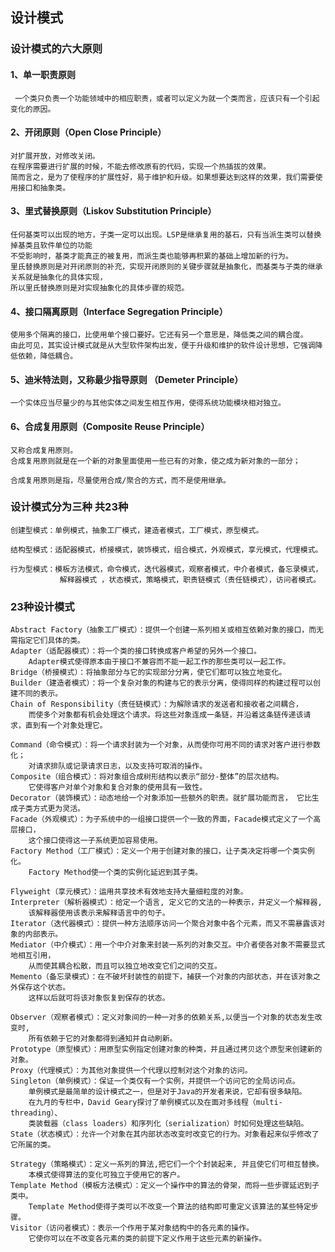 ## 设计模式

### 设计模式的六大原则

#### 1、单一职责原则
     一个类只负责一个功能领域中的相应职责，或者可以定义为就一个类而言，应该只有一个引起变化的原因。
     
#### 2、开闭原则（Open Close Principle）
    对扩展开放，对修改关闭。
    在程序需要进行扩展的时候，不能去修改原有的代码，实现一个热插拔的效果。
    简而言之，是为了使程序的扩展性好，易于维护和升级。如果想要达到这样的效果，我们需要使用接口和抽象类。
    
#### 3、里式替换原则（Liskov Substitution Principle）
    任何基类可以出现的地方，子类一定可以出现。LSP是继承复用的基石，只有当派生类可以替换掉基类且软件单位的功能
    不受影响时，基类才能真正的被复用，而派生类也能够再积累的基础上增加新的行为。
    里氏替换原则是对开闭原则的补充，实现开闭原则的关键步骤就是抽象化，而基类与子类的继承关系就是抽象化的具体实现，
    所以里氏替换原则是对实现抽象化的具体步骤的规范。
    
#### 4、接口隔离原则（Interface Segregation Principle）
    使用多个隔离的接口，比使用单个接口要好。它还有另一个意思是，降低类之间的耦合度。
    由此可见，其实设计模式就是从大型软件架构出发，便于升级和维护的软件设计思想，它强调降低依赖，降低耦合。
    
#### 5、迪米特法则，又称最少指导原则 （Demeter Principle）
    一个实体应当尽量少的与其他实体之间发生相互作用，使得系统功能模块相对独立。
    
#### 6、合成复用原则（Composite Reuse Principle）

    又称合成复用原则。
    合成复用原则就是在一个新的对象里面使用一些已有的对象，使之成为新对象的一部分；
   
    合成复用原则是指，尽量使用合成/聚合的方式，而不是使用继承。
### 设计模式分为三种 共23种

    创建型模式：单例模式，抽象工厂模式，建造者模式，工厂模式，原型模式。
    
    结构型模式：适配器模式，桥接模式，装饰模式，组合模式，外观模式，享元模式，代理模式。
    
    行为型模式：模板方法模式，命令模式，迭代器模式，观察者模式，中介者模式，备忘录模式，
               解释器模式 ，状态模式，策略模式，职责链模式（责任链模式），访问者模式。
               
        
### 23种设计模式

    Abstract Factory（抽象工厂模式）：提供一个创建一系列相关或相互依赖对象的接口，而无需指定它们具体的类。
    Adapter（适配器模式）：将一个类的接口转换成客户希望的另外一个接口。
        Adapter模式使得原本由于接口不兼容而不能一起工作的那些类可以一起工作。
    Bridge（桥接模式）：将抽象部分与它的实现部分分离，使它们都可以独立地变化。
    Builder（建造者模式）：将一个复杂对象的构建与它的表示分离，使得同样的构建过程可以创建不同的表示。
    Chain of Responsibility（责任链模式）：为解除请求的发送者和接收者之间耦合，
        而使多个对象都有机会处理这个请求。将这些对象连成一条链，并沿着这条链传递该请求，直到有一个对象处理它。
        
    Command（命令模式）：将一个请求封装为一个对象，从而使你可用不同的请求对客户进行参数化；
        对请求排队或记录请求日志，以及支持可取消的操作。
    Composite（组合模式）：将对象组合成树形结构以表示“部分-整体”的层次结构。
        它使得客户对单个对象和复合对象的使用具有一致性。
    Decorator（装饰模式）：动态地给一个对象添加一些额外的职责。就扩展功能而言， 它比生成子类方式更为灵活。
    Facade（外观模式）：为子系统中的一组接口提供一个一致的界面，Facade模式定义了一个高层接口，
        这个接口使得这一子系统更加容易使用。
    Factory Method（工厂模式）：定义一个用于创建对象的接口，让子类决定将哪一个类实例化。
        Factory Method使一个类的实例化延迟到其子类。
        
    Flyweight（享元模式）：运用共享技术有效地支持大量细粒度的对象。
    Interpreter（解析器模式）：给定一个语言, 定义它的文法的一种表示，并定义一个解释器, 
        该解释器使用该表示来解释语言中的句子。
    Iterator（迭代器模式）：提供一种方法顺序访问一个聚合对象中各个元素，而又不需暴露该对象的内部表示。
    Mediator（中介模式）：用一个中介对象来封装一系列的对象交互。中介者使各对象不需要显式地相互引用，
        从而使其耦合松散，而且可以独立地改变它们之间的交互。
    Memento（备忘录模式）：在不破坏封装性的前提下，捕获一个对象的内部状态，并在该对象之外保存这个状态。
        这样以后就可将该对象恢复到保存的状态。
        
    Observer（观察者模式）：定义对象间的一种一对多的依赖关系,以便当一个对象的状态发生改变时,
        所有依赖于它的对象都得到通知并自动刷新。
    Prototype（原型模式）：用原型实例指定创建对象的种类，并且通过拷贝这个原型来创建新的对象。
    Proxy（代理模式）：为其他对象提供一个代理以控制对这个对象的访问。
    Singleton（单例模式）：保证一个类仅有一个实例，并提供一个访问它的全局访问点。 
        单例模式是最简单的设计模式之一，但是对于Java的开发者来说，它却有很多缺陷。
        在九月的专栏中，David Geary探讨了单例模式以及在面对多线程（multi-threading）、
        类装载器（class loaders）和序列化（serialization）时如何处理这些缺陷。
    State（状态模式）：允许一个对象在其内部状态改变时改变它的行为。对象看起来似乎修改了它所属的类。
    
    Strategy（策略模式）：定义一系列的算法,把它们一个个封装起来, 并且使它们可相互替换。
        本模式使得算法的变化可独立于使用它的客户。
    Template Method（模板方法模式）：定义一个操作中的算法的骨架，而将一些步骤延迟到子类中。
        Template Method使得子类可以不改变一个算法的结构即可重定义该算法的某些特定步骤。
    Visitor（访问者模式）：表示一个作用于某对象结构中的各元素的操作。
        它使你可以在不改变各元素的类的前提下定义作用于这些元素的新操作。